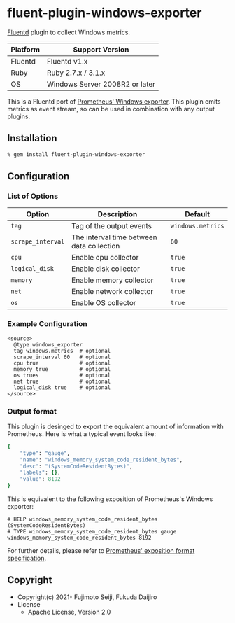 # fluent-plugin-windows-exporter

[Fluentd](https://fluentd.org/) plugin to collect Windows metrics.

 | Platform | Support Version       |
 | -------- | --------------------- |
 | Fluentd  | Fluentd v1.x          |
 | Ruby     | Ruby 2.7.x / 3.1.x    |
 | OS       | Windows Server 2008R2 or later |

This is a Fluentd port of [Prometheus' Windows exporter](https://github.com/prometheus-community/windows_exporter).
This plugin emits metrics as event stream, so can be used in combination with any output plugins.

## Installation

```sh
% gem install fluent-plugin-windows-exporter
```

## Configuration

### List of Options

| Option           | Description              | Default           |
| ---------------- | ------------------------ | ----------------- |
| `tag`            | Tag of the output events | `windows.metrics` |
| `scrape_interval`| The interval time between data collection | `60` |
| `cpu`            | Enable cpu collector     | `true` |
| `logical_disk`   | Enable disk collector    | `true` |
| `memory`         | Enable memory collector  | `true` |
| `net`            | Enable network collector | `true` |
| `os`             | Enable OS collector      | `true` |

### Example Configuration

```
<source>
  @type windows_exporter
  tag windows.metrics  # optional
  scrape_interval 60   # optional
  cpu true             # optional
  memory true          # optional
  os trues             # optional
  net true             # optional
  logical_disk true    # optional
</source>
```

### Output format

This plugin is desinged to export the equivalent amount of information with Prometheus.
Here is what a typical event looks like:

```ruby
{
    "type": "gauge",
    "name": "windows_memory_system_code_resident_bytes",
    "desc": "(SystemCodeResidentBytes)",
    "labels": {},
    "value": 8192
}
```

This is equivalent to the following exposition of Prometheus's Windows exporter:

```
# HELP windows_memory_system_code_resident_bytes (SystemCodeResidentBytes)
# TYPE windows_memory_system_code_resident_bytes gauge
windows_memory_system_code_resident_bytes 8192
```

For further details, please refer to [Prometheus' exposition format specification](https://github.com/prometheus/docs/blob/main/content/docs/instrumenting/exposition_formats.md).

## Copyright

* Copyright(c) 2021- Fujimoto Seiji, Fukuda Daijiro
* License
  * Apache License, Version 2.0
